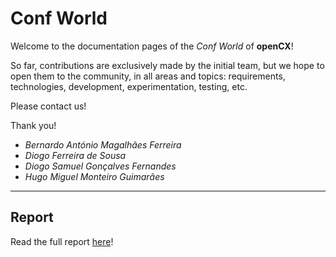 # Conf World

Welcome to the documentation pages of the *Conf World* of **openCX**!

So far, contributions are exclusively made by the initial team, but we hope to open them to the community, in all areas and topics: requirements, technologies, development, experimentation, testing, etc.

Please contact us! 

Thank you!

- *Bernardo António Magalhães Ferreira*
- *Diogo Ferreira de Sousa*
- *Diogo Samuel Gonçalves Fernandes*
- *Hugo Miguel Monteiro Guimarães*

---

## Report

Read the full report [here](./docs/README.md)!